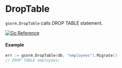 # DropTable
`gsorm.DropTable` calls DROP TABLE statement.

[![Go Reference](https://pkg.go.dev/badge/github.com/champon1020/gsorm#DropTable.svg)](https://pkg.go.dev/github.com/champon1020/gsorm#DropTable)

#### Example
```go
err := gsorm.DropTable(db, "employees").Migrate()
// DROP TABLE employees;
```
